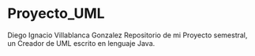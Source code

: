 # Proyecto_UML
Diego Ignacio Villablanca Gonzalez
Repositorio de mi Proyecto semestral, un Creador de UML escrito en lenguaje Java.
